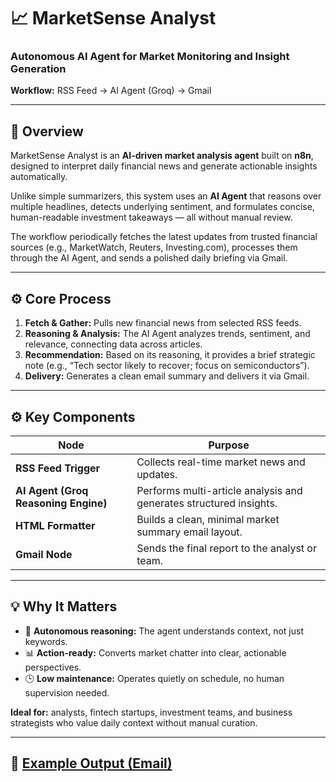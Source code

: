 # 📈 MarketSense Analyst
### Autonomous AI Agent for Market Monitoring and Insight Generation

**Workflow:** RSS Feed → AI Agent (Groq) → Gmail  

---

## 🧠 Overview
MarketSense Analyst is an **AI-driven market analysis agent** built on **n8n**, designed to interpret daily financial news and generate actionable insights automatically.  

Unlike simple summarizers, this system uses an **AI Agent** that reasons over multiple headlines, detects underlying sentiment, and formulates concise, human-readable investment takeaways — all without manual review.  

The workflow periodically fetches the latest updates from trusted financial sources (e.g., MarketWatch, Reuters, Investing.com), processes them through the AI Agent, and sends a polished daily briefing via Gmail.

---

## ⚙️ Core Process
1. **Fetch & Gather:** Pulls new financial news from selected RSS feeds.  
2. **Reasoning & Analysis:** The AI Agent analyzes trends, sentiment, and relevance, connecting data across articles.  
3. **Recommendation:** Based on its reasoning, it provides a brief strategic note (e.g., “Tech sector likely to recover; focus on semiconductors”).  
4. **Delivery:** Generates a clean email summary and delivers it via Gmail.  

---

## ⚙️ Key Components
| Node | Purpose |
|------|----------|
| **RSS Feed Trigger** | Collects real-time market news and updates. |
| **AI Agent (Groq Reasoning Engine)** | Performs multi-article analysis and generates structured insights. |
| **HTML Formatter** | Builds a clean, minimal market summary email layout. |
| **Gmail Node** | Sends the final report to the analyst or team. |

---

## 💡 Why It Matters
- 🧠 **Autonomous reasoning:** The agent understands context, not just keywords.  
- 📊 **Action-ready:** Converts market chatter into clear, actionable perspectives.  
- 🕒 **Low maintenance:** Operates quietly on schedule, no human supervision needed.  

**Ideal for:** analysts, fintech startups, investment teams, and business strategists who value daily context without manual curation.

---

## 🧩 [Example Output (Email)](./example_output_email.png)
